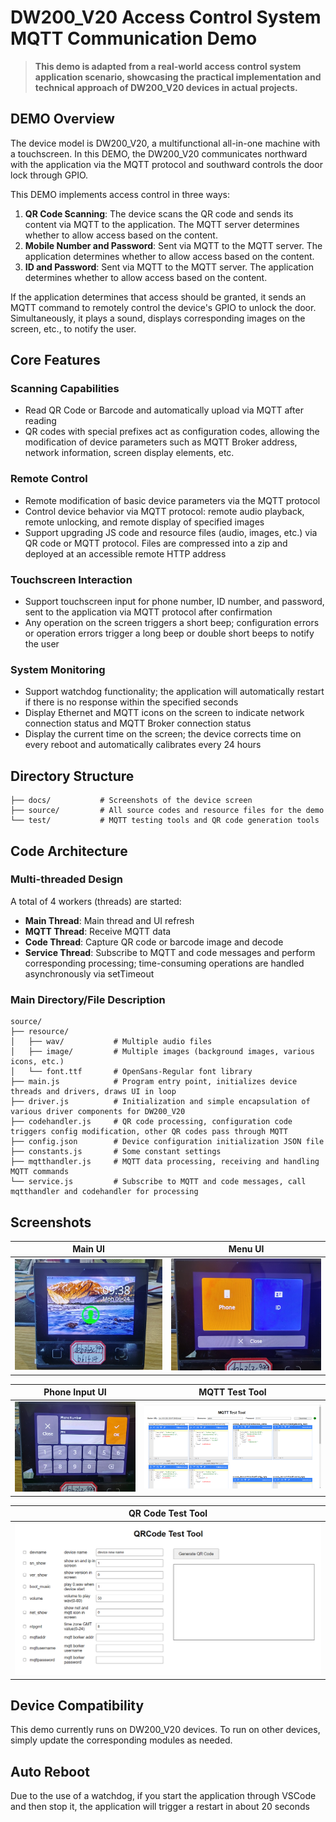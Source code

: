 # **DW200_V20 Access Control System MQTT Communication Demo**

> **This demo is adapted from a real-world access control system application scenario, showcasing the practical implementation and technical approach of DW200_V20 devices in actual projects.**

## **DEMO Overview**

The device model is DW200_V20, a multifunctional all-in-one machine with a touchscreen.
In this DEMO, the DW200_V20 communicates northward with the application via the MQTT protocol and southward controls the door lock through GPIO.

This DEMO implements access control in three ways:

1. **QR Code Scanning**: The device scans the QR code and sends its content via MQTT to the application. The MQTT server determines whether to allow access based on the content.
2. **Mobile Number and Password**: Sent via MQTT to the MQTT server. The application determines whether to allow access based on the content.
3. **ID and Password**: Sent via MQTT to the MQTT server. The application determines whether to allow access based on the content.

If the application determines that access should be granted, it sends an MQTT command to remotely control the device's GPIO to unlock the door. Simultaneously, it plays a sound, displays corresponding images on the screen, etc., to notify the user.

## **Core Features**

### **Scanning Capabilities**

- Read QR Code or Barcode and automatically upload via MQTT after reading
- QR codes with special prefixes act as configuration codes, allowing the modification of device parameters such as MQTT Broker address, network information, screen display elements, etc.

### **Remote Control**

- Remote modification of basic device parameters via the MQTT protocol
- Control device behavior via MQTT protocol: remote audio playback, remote unlocking, and remote display of specified images
- Support upgrading JS code and resource files (audio, images, etc.) via QR code or MQTT protocol. Files are compressed into a zip and deployed at an accessible remote HTTP address

### **Touchscreen Interaction**

- Support touchscreen input for phone number, ID number, and password, sent to the application via MQTT protocol after confirmation
- Any operation on the screen triggers a short beep; configuration errors or operation errors trigger a long beep or double short beeps to notify the user

### **System Monitoring**

- Support watchdog functionality; the application will automatically restart if there is no response within the specified seconds
- Display Ethernet and MQTT icons on the screen to indicate network connection status and MQTT Broker connection status
- Display the current time on the screen; the device corrects time on every reboot and automatically calibrates every 24 hours

## **Directory Structure**

```
├── docs/           # Screenshots of the device screen
├── source/         # All source codes and resource files for the demo
└── test/           # MQTT testing tools and QR code generation tools
```

## **Code Architecture**

### **Multi-threaded Design**

A total of 4 workers (threads) are started:

- **Main Thread**: Main thread and UI refresh
- **MQTT Thread**: Receive MQTT data
- **Code Thread**: Capture QR code or barcode image and decode
- **Service Thread**: Subscribe to MQTT and code messages and perform corresponding processing; time-consuming operations are handled asynchronously via setTimeout

### **Main Directory/File Description**

```
source/
├── resource/
│   ├── wav/           # Multiple audio files
│   ├── image/         # Multiple images (background images, various icons, etc.)
│   └── font.ttf       # OpenSans-Regular font library
├── main.js            # Program entry point, initializes device threads and drivers, draws UI in loop
├── driver.js          # Initialization and simple encapsulation of various driver components for DW200_V20
├── codehandler.js     # QR code processing, configuration code triggers config modification, other QR codes pass through MQTT
├── config.json        # Device configuration initialization JSON file
├── constants.js       # Some constant settings
├── mqtthandler.js     # MQTT data processing, receiving and handling MQTT commands
└── service.js         # Subscribe to MQTT and code messages, call mqtthandler and codehandler for processing
```

## **Screenshots**

| Main UI                                | Menu UI                                |
| -------------------------------------- | -------------------------------------- |
| ![Main UI](docs/screen1.jpg "Main UI") | ![Menu UI](docs/screen2.jpg "Menu UI") |

| Phone Input UI                           | MQTT Test Tool                                       |
| ---------------------------------------- | ---------------------------------------------------- |
| ![Phone UI](docs/screen3.jpg "Phone UI") | ![MQTT Test Tool](docs/screen4.png "MQTT Test Tool") |

| QR Code Test Tool                                        |
| -------------------------------------------------------- |
| ![QRCode Test Tool](docs/screen5.png "QRCode Test Tool") |

## Device Compatibility

This demo currently runs on DW200_V20 devices. To run on other devices, simply update the corresponding modules as needed.

## Auto Reboot

Due to the use of a watchdog, if you start the application through VSCode and then stop it, the application will trigger a restart in about 20 seconds
